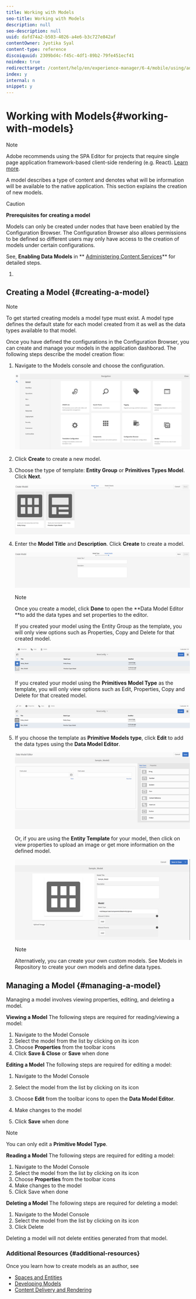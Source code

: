 ```yaml
---
title: Working with Models
seo-title: Working with Models
description: null
seo-description: null
uuid: dafd74a2-b503-4026-a4e6-b3c727e842af
contentOwner: Jyotika Syal
content-type: reference
discoiquuid: 2309bd4c-f45c-4df1-89b2-79fe451ecf41
noindex: true
redirecttarget: /content/help/en/experience-manager/6-4/mobile/using/administer-mobile-apps
index: y
internal: n
snippet: y
---
```


# Working with Models{#working-with-models}

>[!NOTE]
>
>Adobe recommends using the SPA Editor for projects that require single page application framework-based client-side rendering (e.g. React). [Learn more](../../sites/developing/using/spa-overview.md).

A model describes a type of content and denotes what will be information will be available to the native application. This section explains the creation of new models.

>[!CAUTION]
>
>**Prerequisites for creating a model**
>
>Models can only be created under nodes that have been enabled by the Configuration Browser. The Configuration Browser also allows permissions to be defined so different users may only have access to the creation of models under certain configurations.
>
>See, **Enabling Data Models** in ** [Administering Content Services](/mobile/using/content-services)** for detailed steps.

1.

## Creating a Model {#creating-a-model}

>[!NOTE]
>
>To get started creating models a model type must exist. A model type defines the default state for each model created from it as well as the data types available to that model.

Once you have defined the configurations in the Configuration Browser, you can create and manage your models in the application dashborad. The following steps describe the model creation flow:

1. Navigate to the Models console and choose the configuration.

   ![](assets/chlimage_1.png)

1. Click **Create** to create a new model.
1. Choose the type of template: **Entity Group** or **Primitives Types Model**. Click **Next**.

   ![](assets/chlimage_1-1.png)

1. Enter the **Model Title** and **Description**. Click **Create** to create a model.

   ![](assets/chlimage_1-2.png)

   >[!NOTE]
   >
   >Once you create a model, click **Done** to open the **Data Model Editor **to add the data types and set properties to the editor.

   If you created your model using the Entity Group as the template, you will only view options such as Properties, Copy and Delete for that created model.

   ![](assets/chlimage_1-3.png)

   If you created your model using the **Primitives Model Type** as the template, you will only view options such as Edit, Properties, Copy and Delete for that created model.

   ![](assets/chlimage_1-4.png)

1. If you choose the template as **Primitive Models type**, click **Edit** to add the data types using the **Data Model Editor**.

   ![](assets/chlimage_1-5.png)

   Or, if you are using the **Entity Template** for your model, then click on view properties to upload an image or get more information on the defined model.

   ![](assets/chlimage_1-6.png)

   >[!NOTE]
   >
   >Alternatively, you can create your own custom models. See Models in Repository to create your own models and define data types.

## Managing a Model {#managing-a-model}

Managing a model involves viewing properties, editing, and deleting a model.

**Viewing a Model** The following steps are required for reading/viewing a model:

1. Navigate to the Model Console
1. Select the model from the list by clicking on its icon
1. Choose **Properties** from the toolbar icons
1. Click **Save & Close** or **Save** when done

**Editing a Model** The following steps are required for editing a model:

1. Navigate to the Model Console
1. Select the model from the list by clicking on its icon
1. Choose **Edit** from the toolbar icons to open the **Data Model Editor**.

1. Make changes to the model
1. Click **Save** when done

>[!NOTE]
>
>You can only edit a **Primitive Model Type**.

**Reading a Model** The following steps are required for editing a model:

1. Navigate to the Model Console
1. Select the model from the list by clicking on its icon
1. Choose **Properties** from the toolbar icons
1. Make changes to the model
1. Click Save when done

**Deleting a Model** The following steps are required for deleting a model:

1. Navigate to the Model Console
1. Select the model from the list by clicking on its icon
1. Click Delete

Deleting a model will not delete entities generated from that model.

### Additional Resources {#additional-resources}

Once you learn how to create models as an author, see

* [Spaces and Entities](../../mobile/using/spaces-and-entities.md)
* [Developing Models](../../mobile/using/models-in-repository.md)
* [Content Delivery and Rendering](../../mobile/using/rendering-and-delivery.md)

